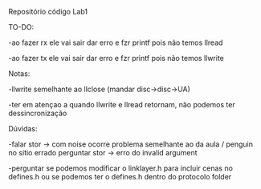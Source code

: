 Repositório código Lab1

TO-DO:

  -ao fazer rx ele vai sair dar erro e fzr printf pois não temos llread
  
  -ao fazer tx ele vai sair dar erro e fzr printf pois não temos llwrite

Notas:

  -llwrite semelhante ao llclose (mandar disc->disc->UA)
  
  -ter em atençao a quando llwrite e llread retornam, não podemos ter dessincronização
  
Dúvidas:

  -falar stor -> com noise ocorre problema semelhante ao da aula / penguin no sitio errado perguntar stor -> erro do invalid argument
  
  -perguntar se podemos modificar o linklayer.h para incluir cenas no defines.h ou se podemos ter o defines.h dentro do protocolo folder
  
